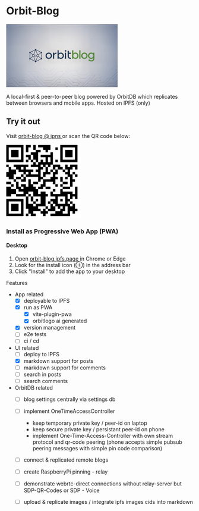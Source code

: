 # Orbit-Blog

<img src="./public/orbitbloglogo-700.png" width="300" alt="Orbit Blog Logo">

A local-first & peer-to-peer blog powered by OrbitDB which replicates between browsers and mobile apps. Hosted on IPFS (only)

## Try it out

Visit [orbit-blog @ ipns  ](ipns://k51qzi5uqu5djjnnjgtviql86f19isjyz6azhw48ovgn22m6otstezp2ngfs8g) or scan the QR code below:

<img src="/public/ipns.dweb.link.png" width="200" alt="QR Code to PWA">

### Install as Progressive Web App (PWA)

#### Desktop
1. Open [orbit-blog.ipfs.page](https://orbit-blog.ipfs.page) in Chrome or Edge
2. Look for the install icon (⊕) in the address bar
3. Click "Install" to add the app to your desktop

Features
- App related
    - [x] deployable to IPFS
    - [x] run as PWA
        - [x] vite-plugin-pwa
        - [x] orbitlogo ai generated
    - [x] version management
    - [ ] e2e tests
    - [ ] ci / cd
- UI related
    - [ ] deploy to IPFS
    - [x] markdown support for posts 
    - [ ] markdown support for comments
    - [ ] search in posts 
    - [ ] search comments
- OrbitDB related
    - [ ] blog settings centrally via settings db
    - [ ] implement OneTimeAccessController 
        - keep temporary private key / peer-id on laptop 
        - keep secure private key / persistant peer-id on phone
        - implement One-Time-Access-Controller with own stream protocol and qr-code peering (phone accepts simple pubsub peering messages with simple pin code comparison)
    - [ ] connect & replicated remote blogs
    - [ ] create RaspberryPi pinning - relay
    - [ ] demonstrate webrtc-direct connections without relay-server but SDP-QR-Codes or SDP - Voice
    - [ ] upload & replicate images / integrate ipfs images cids into markdown


